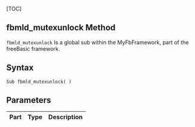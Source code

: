 [TOC]
## fbmld_mutexunlock Method

`fbmld_mutexunlock` Is a global sub within the MyFbFramework, part of the freeBasic framework.
## Syntax

```freeBasic
Sub fbmld_mutexunlock( )
```

## Parameters

|Part|Type|Description|
| :------------ | :------------ | :------------ |
